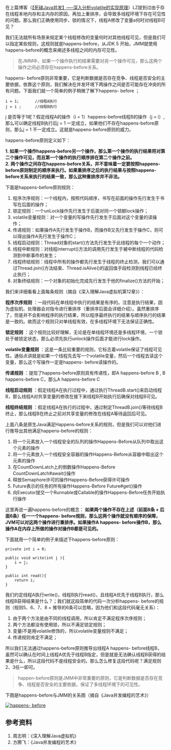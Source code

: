 在上篇博客（[【死磕Java并发】—–深入分析volatile的实现原理](http://cmsblogs.com/?p=2092)）LZ提到过由于存在线程本地内存和主内存的原因，再加上重排序，会导致多线程环境下存在可见性的问题。那么我们正确使用同步、锁的情况下，线程A修改了变量a何时对线程B可见？

我们无法就所有场景来规定某个线程修改的变量何时对其他线程可见，但是我们可以指定某些规则，这规则就是happens-before，从JDK 5
开始，JMM就使用happens-before的概念来阐述多线程之间的内存可见性。

> 在JMM中，如果一个操作执行的结果需要对另一个操作可见，那么这两个操作之间必须存在happens-before关系。

happens-
before原则非常重要，它是判断数据是否存在竞争、线程是否安全的主要依据，依靠这个原则，我们解决在并发环境下两操作之间是否可能存在冲突的所有问题。下面我们就一个简单的例子稍微了解下happens-
before ；

    
    
    i = 1;       //线程A执行
    j = i ;      //线程B执行

j 是否等于1呢？假定线程A的操作（i = 1）happens-before线程B的操作（j = i）,那么可以确定线程B执行后j = 1
一定成立，如果他们不存在happens-before原则，那么j = 1 不一定成立。这就是happens-before原则的威力。

happens-before原则定义如下：

**1\. 如果一个操作happens-before另一个操作，那么第一个操作的执行结果将对第二个操作可见，而且第一个操作的执行顺序排在第二个操作之前。**  
**2\. 两个操作之间存在happens-before关系，并不意味着一定要按照happens-
before原则制定的顺序来执行。如果重排序之后的执行结果与按照happens-before关系来执行的结果一致，那么这种重排序并不非法。**

下面是happens-before原则规则：

  1. 程序次序规则：一个线程内，按照代码顺序，书写在前面的操作先行发生于书写在后面的操作； 
  2. 锁定规则：一个unLock操作先行发生于后面对同一个锁额lock操作； 
  3. volatile变量规则：对一个变量的写操作先行发生于后面对这个变量的读操作； 
  4. 传递规则：如果操作A先行发生于操作B，而操作B又先行发生于操作C，则可以得出操作A先行发生于操作C； 
  5. 线程启动规则：Thread对象的start()方法先行发生于此线程的每个一个动作； 
  6. 线程中断规则：对线程interrupt()方法的调用先行发生于被中断线程的代码检测到中断事件的发生； 
  7. 线程终结规则：线程中所有的操作都先行发生于线程的终止检测，我们可以通过Thread.join()方法结束、Thread.isAlive()的返回值手段检测到线程已经终止执行； 
  8. 对象终结规则：一个对象的初始化完成先行发生于他的finalize()方法的开始； 

我们来详细看看上面每条规则（摘自《深入理解Java虚拟机第12章》）：

**程序次序规则**
：一段代码在单线程中执行的结果是有序的。注意是执行结果，因为虚拟机、处理器会对指令进行重排序（重排序后面会详细介绍）。虽然重排序了，但是并不会影响程序的执行结果，所以程序最终执行的结果与顺序执行的结果是一致的。故而这个规则只对单线程有效，在多线程环境下无法保证正确性。

**锁定规则** ：这个规则比较好理解，无论是在单线程环境还是多线程环境，一个锁处于被锁定状态，那么必须先执行unlock操作后面才能进行lock操作。

**volatile变量规则**
：这是一条比较重要的规则，它标志着volatile保证了线程可见性。通俗点讲就是如果一个线程先去写一个volatile变量，然后一个线程去读这个变量，那么这个写操作一定是happens-
before读操作的。

**传递规则** ：提现了happens-before原则具有传递性，即A happens-before B , B happens-before
C，那么A happens-before C

**线程启动规则**
：假定线程A在执行过程中，通过执行ThreadB.start()来启动线程B，那么线程A对共享变量的修改在接下来线程B开始执行后确保对线程B可见。

**线程终结规则**
：假定线程A在执行的过程中，通过制定ThreadB.join()等待线程B终止，那么线程B在终止之前对共享变量的修改在线程A等待返回后可见。

上面八条是原生Java满足Happens-before关系的规则，但是我们可以对他们进行推导出其他满足happens-before的规则：

  1. 将一个元素放入一个线程安全的队列的操作Happens-Before从队列中取出这个元素的操作 
  2. 将一个元素放入一个线程安全容器的操作Happens-Before从容器中取出这个元素的操作 
  3. 在CountDownLatch上的倒数操作Happens-Before CountDownLatch#await()操作 
  4. 释放Semaphore许可的操作Happens-Before获得许可操作 
  5. Future表示的任务的所有操作Happens-Before Future#get()操作 
  6. 向Executor提交一个Runnable或Callable的操作Happens-Before任务开始执行操作 

这里再说一遍happens-before的概念： **如果两个操作不存在上述（前面8条 + 后面6条）任一一个happens-
before规则，那么这两个操作就没有顺序的保障，JVM可以对这两个操作进行重排序。如果操作A happens-
before操作B，那么操作A在内存上所做的操作对操作B都是可见的。**

下面就用一个简单的例子来描述下happens-before原则：

    
    
    private int i = 0;
    
    public void write(int j ){
        i = j;
    }
    
    public int read(){
        return i;
    }

我们约定线程A执行write()，线程B执行read()，且线程A优先于线程B执行，那么线程B获得结果是什么？；我们就这段简单的代码一次分析happens-
before的规则（规则5、6、7、8 + 推导的6条可以忽略，因为他们和这段代码毫无关系）：

  1. 由于两个方法是由不同的线程调用，所以肯定不满足程序次序规则； 
  2. 两个方法都没有使用锁，所以不满足锁定规则； 
  3. 变量i不是用volatile修饰的，所以volatile变量规则不满足； 
  4. 传递规则肯定不满足； 

所以我们无法通过happens-before原则推导出线程A happens-
before线程B，虽然可以确认在时间上线程A优先于线程B指定，但是就是无法确认线程B获得的结果是什么，所以这段代码不是线程安全的。那么怎么修复这段代码呢？满足规则2、3任一即可。

> happen-before原则是JMM中非常重要的原则，它是判断数据是否存在竞争、线程是否安全的主要依据，保证了多线程环境下的可见性。

下图是happens-before与JMM的关系图（摘自《Java并发编程的艺术》）

[![happens-
before](../md/img/chenssy/381060-20170213130744941-966835061.png)](http://images2015.cnblogs.com/blog/381060/201702/381060-20170213130741222-2101780586.png)

## 参考资料

  1. 周志明：《深入理解Java虚拟机》 
  2. 方腾飞：《Java并发编程的艺术》 

